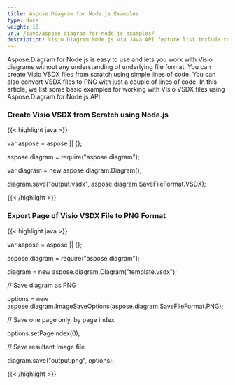 ```yaml
---
title: Aspose.Diagram for Node.js Examples
type: docs
weight: 10
url: /java/aspose-diagram-for-node-js-examples/
description: Visio Diagram Node.js via Java API feature list include read, write, export, print and access Microsoft Visio 2003, 2007, 2010, 2013, VSD, VSSM, VSTX, VSSM, VST formats.
---
```


Aspose.Diagram for Node.js is easy to use and lets you work with Visio diagrams without any understanding of underlying file format. You can create Visio VSDX files from scratch using simple lines of code. You can also convert VSDX files to PNG with just a couple of lines of code. In this article, we list some basic examples for working with Visio VSDX files using Aspose.Diagram for Node.js API.
### **Create Visio VSDX from Scratch using Node.js**
{{< highlight java >}}

 var aspose = aspose || {};

aspose.diagram = require("aspose.diagram");

var diagram = new aspose.diagram.Diagram();

diagram.save("output.vsdx", aspose.diagram.SaveFileFormat.VSDX);

{{< /highlight >}}
### **Export Page of Visio VSDX File to PNG Format**
{{< highlight java >}}

 var aspose = aspose || {};

aspose.diagram = require("aspose.diagram");

diagram = new aspose.diagram.Diagram("template.vsdx");

// Save diagram as PNG

options = new aspose.diagram.ImageSaveOptions(aspose.diagram.SaveFileFormat.PNG);

// Save one page only, by page index

options.setPageIndex(0);

// Save resultant Image file

diagram.save("output.png", options);

{{< /highlight >}}
